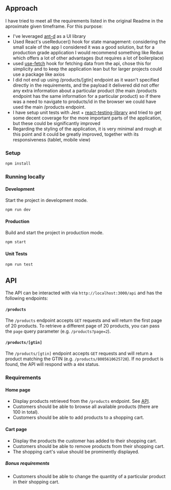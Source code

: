 ## Approach

I have tried to meet all the requirements listed in the original Readme in the aproximate given timeframe.
For this purpose:

- I've leveraged [ant-d](https://ant.design/) as a UI library
- Used React's useReducer() hook for state management: considering the small scale of the app I considered it was a good solution, but for a production grade application I would recommend something like Redux which offers a lot of other advantages (but requires a lot of boilerplace)
- used [use-fetch](https://usehooks-ts.com/react-hook/use-fetch) hook for fetching data from the api, chose this for simplicity and to keep the application lean but for larger projects could use a package like axios
- I did not end up using /products/[gtin] endpoint as it wasn't specified directly in the requirements, and the payload it delivered did not offer any extra information about a particular product (the main /products endpoint has the same information for a particular product) so if there was a need to navigate to products/id in the browser we could have used the main /products endpoint.
- I have setup unit tests with Jest + [react-testing-library](https://testing-library.com/) and tried to get some decent coverage for the more important parts of the application, but these could be significantly improved
- Regarding the styling of the application, it is very minimal and rough at this point and it could be greatly improved, together with its responsiveness (tablet, mobile view)

### Setup

```sh
npm install
```

### Running locally

#### Development

Start the project in development mode.

```sh
npm run dev
```

#### Production

Build and start the project in production mode.

```sh
npm start
```

#### Unit Tests

```sh
npm run test
```

## API

The API can be interacted with via `http://localhost:3000/api` and has the following endpoints:

#### `/products`

The `/products` endpoint accepts `GET` requests and will return the first page of 20 products. To retrieve a different page of 20 products, you can pass the `page` query parameter (e.g. `/products?page=2`).

#### `/products/[gtin]`

The `/products/[gtin]` endpoint accepts `GET` requests and will return a product matching the GTIN (e.g. `/products/8005610625720`). If no product is found, the API will respond with a `404` status.

### Requirements

#### Home page

- Display products retrieved from the `/products` endpoint. See [API](#api).
- Customers should be able to browse all available products (there are 100 in total).
- Customers should be able to add products to a shopping cart.

#### Cart page

- Display the products the customer has added to their shopping cart.
- Customers should be able to remove products from their shopping cart.
- The shopping cart's value should be prominently displayed.

##### Bonus requirements

- Customers should be able to change the quantity of a particular product in their shopping cart.
